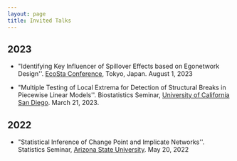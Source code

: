 ```yaml
---
layout: page
title: Invited Talks
---
```


## 2023 ##

- "Identifying Key Influencer of Spillover Effects based on Egonetwork Design''. [EcoSta Conference](http://www.cmstatistics.org/EcoSta2023/), Tokyo, Japan. August 1, 2023 

- "Multiple Testing of Local Extrema for Detection of Structural Breaks in Piecewise Linear Models''. Biostatistics Seminar, [University of California San Diego](https://hwsph.ucsd.edu/divisions/biostatistics). March 21, 2023.

  

## 2022 ##

- "Statistical Inference of Change Point and Implicate Networks''. Statistics Seminar, [Arizona State University](https://math.asu.edu/research/statistics). May 20, 2022



